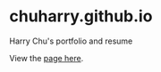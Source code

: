 # chuharry.github.io
Harry Chu's portfolio and resume

View the [page here](https://chuharry.github.io/).

